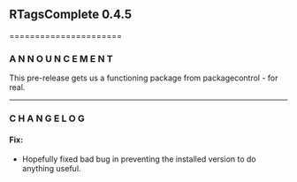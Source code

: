 ## RTagsComplete 0.4.5
======================

### A N N O U N C E M E N T

This pre-release gets us a functioning package from packagecontrol - for real.

------------------------------------------------------------------------------

### C H A N G E L O G

#### Fix:

- Hopefully fixed bad bug in preventing the installed version to do anything useful.
